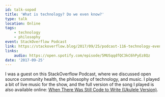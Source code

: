 ```yaml
---
id: talk-sopod
title: 'What is technology? Do we even know?'
type: talk
location: Online
tags:
    - technology
    - philosophy
event: StackOverflow Podcast
link: https://stackoverflow.blog/2017/09/25/podcast-116-technology-even-know/
links:
    audio: https://open.spotify.com/episode/5MUSqqdfQC3kC6hPyEz8Qz
date: '2017-09-25'
---
```

I was a guest on this StackOverflow Podcast, where we discussed open source community health, the
philosophy of technology, and music. I played a bit of live music for the show, and the full
version of the song I played is also available online: [When There Was Still Code to Write (Ukulele
Version)](https://soundcloud.com/jlipps/when-there-was-still-code-to-write-ukulele-version).
